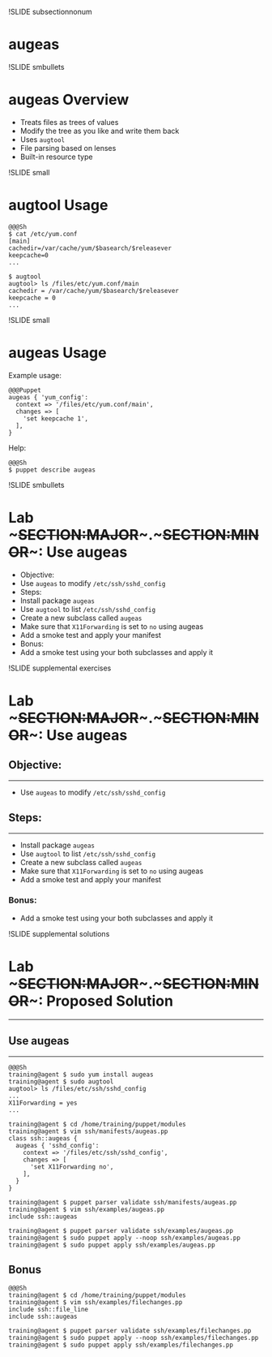 !SLIDE subsectionnonum
# augeas

!SLIDE smbullets
# augeas Overview

* Treats files as trees of values
* Modify the tree as you like and write them back
* Uses `augtool`
* File parsing based on lenses
* Built-in resource type


!SLIDE small
# augtool Usage

    @@@Sh
    $ cat /etc/yum.conf
    [main]
    cachedir=/var/cache/yum/$basearch/$releasever
    keepcache=0
    ...

    $ augtool
    augtool> ls /files/etc/yum.conf/main
    cachedir = /var/cache/yum/$basearch/$releasever
    keepcache = 0
    ...


!SLIDE small
# augeas Usage

Example usage:

    @@@Puppet
    augeas { 'yum_config':
      context => '/files/etc/yum.conf/main',
      changes => [
        'set keepcache 1',
      ],
    }

Help:

    @@@Sh
    $ puppet describe augeas


!SLIDE smbullets
# Lab ~~~SECTION:MAJOR~~~.~~~SECTION:MINOR~~~: Use augeas

* Objective:
 * Use `augeas` to modify `/etc/ssh/sshd_config`
* Steps:
 * Install package `augeas`
 * Use `augtool` to list `/etc/ssh/sshd_config`
 * Create a new subclass called `augeas`
 * Make sure that `X11Forwarding` is set to `no` using augeas
 * Add a smoke test and apply your manifest 
* Bonus:
 * Add a smoke test using your both subclasses and apply it


!SLIDE supplemental exercises
# Lab ~~~SECTION:MAJOR~~~.~~~SECTION:MINOR~~~: Use augeas

## Objective:

****

* Use `augeas` to modify `/etc/ssh/sshd_config`

## Steps:

****

* Install package `augeas`
* Use `augtool` to list `/etc/ssh/sshd_config`
* Create a new subclass called `augeas`
* Make sure that `X11Forwarding` is set to `no` using augeas
* Add a smoke test and apply your manifest

### Bonus:

* Add a smoke test using your both subclasses and apply it


!SLIDE supplemental solutions
# Lab ~~~SECTION:MAJOR~~~.~~~SECTION:MINOR~~~: Proposed Solution

****

## Use augeas

****

    @@@Sh
    training@agent $ sudo yum install augeas
    training@agent $ sudo augtool
    augtool> ls /files/etc/ssh/sshd_config
    ...
    X11Forwarding = yes
    ...

    training@agent $ cd /home/training/puppet/modules
    training@agent $ vim ssh/manifests/augeas.pp
    class ssh::augeas {
      augeas { 'sshd_config':
        context => '/files/etc/ssh/sshd_config',
        changes => [
          'set X11Forwarding no',
        ],
      }
    }

    training@agent $ puppet parser validate ssh/manifests/augeas.pp
    training@agent $ vim ssh/examples/augeas.pp
    include ssh::augeas

    training@agent $ puppet parser validate ssh/examples/augeas.pp 
    training@agent $ sudo puppet apply --noop ssh/examples/augeas.pp
    training@agent $ sudo puppet apply ssh/examples/augeas.pp

## Bonus

    @@@Sh
    training@agent $ cd /home/training/puppet/modules
    training@agent $ vim ssh/examples/filechanges.pp
    include ssh::file_line
    include ssh::augeas

    training@agent $ puppet parser validate ssh/examples/filechanges.pp
    training@agent $ sudo puppet apply --noop ssh/examples/filechanges.pp
    training@agent $ sudo puppet apply ssh/examples/filechanges.pp
